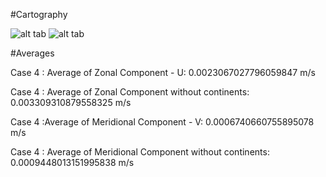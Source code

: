 #Cartography

![alt tab](https://user-images.githubusercontent.com/26437161/27387367-d6148292-5698-11e7-8476-642fcaabf63b.png)
![alt tab](https://user-images.githubusercontent.com/26437161/27387368-d61bd6a0-5698-11e7-871a-08d2a27681a9.png)

#Averages 


Case 4 : Average of Zonal Component - U:
0.0023067027796059847 m/s

Case 4 : Average of Zonal Component without continents:
0.003309310879558325 m/s

Case 4 :Average of Meridional Component - V:
0.0006740660755895078 m/s

Case 4 : Average of Meridional Component without continents:
0.0009448013151995838 m/s
